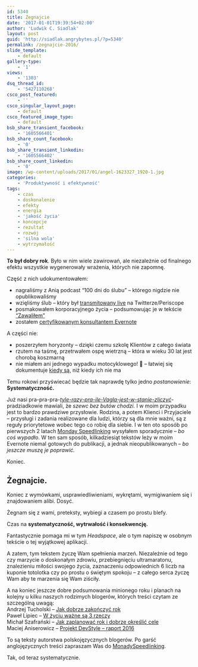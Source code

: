```yaml
---
id: 5340
title: Żegnajcie
date: '2017-01-01T19:39:54+02:00'
author: 'Ludwik C. Siadlak'
layout: post
guid: 'http://siadlak.angrybytes.pl/?p=5340'
permalink: /zegnajcie-2016/
slide_template:
    - default
gallery-type:
    - '1'
views:
    - '1303'
dsq_thread_id:
    - '5427110268'
csco_post_featured:
    - ''
csco_singular_layout_page:
    - default
csco_featured_image_type:
    - default
bsb_share_transient_facebook:
    - '1605566401'
bsb_share_count_facebook:
    - '0'
bsb_share_transient_linkedin:
    - '1605566402'
bsb_share_count_linkedin:
    - '0'
image: /wp-content/uploads/2017/01/angel-1623327_1920-1.jpg
categories:
    - 'Produktywność i efektywność'
tags:
    - czas
    - doskonalenie
    - efekty
    - energia
    - 'jakość życia'
    - koncepcje
    - rezultat
    - rozwój
    - 'silna wola'
    - wytrzymałość
---
```


**To był dobry rok**. Było w nim wiele zawirowań, ale niezależnie od finalnego efektu wszystkie wygenerowały wrażenia, których nie zapomnę.

Część z nich udokumentowałem:

- nagraliśmy z Anią podcast “100 dni do ślubu” – którego nigdzie nie opublikowaliśmy
- wzięliśmy ślub – który był [transmitowany live](https://www.periscope.tv/ludwikc/1gqGvAbQeWzKB) na Twitterze/Periscope
- posmakowałem korporacyjnego życia – podsumowując je w tekście [“Zawaliłem”](http://personaldevelopment.pl/praca-w-korporacji-to-nie-dla-mnie/)
- zostałem [certyfikowanym konsultantem Evernote](http://personaldevelopment.pl/pierwszy-evernote-certified-consultant-w-polsce/)

A części nie:

- poszerzyłem horyzonty – dzięki czemu szkolę Klientów z całego świata
- rzutem na taśmę, przetrwałem ospę wietrzną – która w wieku 30 lat jest chorobą koszmarną
- nie miałem ani jednego wypadku motocyklowego! 🙂 – łatwiej się dokumentuje [kiedy są](http://personaldevelopment.pl/wypadki-motocyklowe/), niż kiedy ich nie ma

Temu <span style="border-bottom: 1px dashed #eeeeee;" title="Dziwna odmiana, ale poprawna - sprawdziłem!">rokowi</span> przyświecać będzie tak naprawdę tylko jedno *postanowienie*: **Systematyczność.**

Już nasi pra-pra-pra-[*tyle-razy-pra-ile-Vagla-jest-w-stanie-zliczyć*](http://prawo.vagla.pl/node/9849)-pradziadkowie mawiali, że *szewc bez butów chodzi.* I w moim przypadku jest to bardzo prawdziwe przysłowie. Rodzina, a potem Klienci i Przyjaciele – przysługi i zadania realizowane dla ludzi, którzy są dla mnie ważni, są z reguły priorytetowe wobec tego co robię dla siebie. I w ten oto sposób po pierwszych 2 latach [Monday Speedlinking](http://personaldevelopment.pl/mailing/msl/) wysyłałem sporadycznie – *bo coś wypadło*. W ten sam sposób, kilkadziesiąt tekstów leży w moim Evernote niemal gotowych do publikacji, a jednak nieopublikowanych – *bo jeszcze muszę je poprawić.*

Koniec.

## Żegnajcie.

Koniec z wymówkami, usprawiedliwieniami, wykrętami, wymigiwaniem się i znajdowaniem alibi. Dosyć.

Żegnam się z wami, preteksty, wybiegi a czasem po prostu blefy.

Czas na **systematyczność, wytrwałość i konsekwencję.**

Fantastycznie pomaga mi w tym *Headspace*, ale o tym napiszę w osobnym tekście o tej wyjątkowej aplikacji.

A zatem, tym tekstem życzę Wam spełnienia marzeń. Niezależnie od tego czy marzycie o doskonałym zdrowiu, przebiegnięciu ultramaratonu, znalezieniu miłości swojego życia, zaznaczeniu odpowiednich 6 liczb na kuponie totolotka czy po prostu o świętym spokoju – z całego serca życzę Wam aby te marzenia się Wam ziściły.

A na koniec jeszcze dobre podsumowania minionego roku i planach na kolejny u kilku naszych rodzimych blogerów, których treści czytam ze szczególną uwagą:  
Andrzej Tucholski – [Jak dobrze zakończyć rok](http://andrzejtucholski.pl/2016/jak-dobrze-zakonczyc-rok/)  
Paweł Lipiec – [W życiu ważne są 3 rzeczy](https://medium.com/polish/w-%C5%BCyciu-wa%C5%BCne-s%C4%85-3-rzeczy-8ec71df7cb5b#.1uu0me8dm)  
Michał Szafrański – [Jak zaplanować rok i dobrze określić cele](http://jakoszczedzacpieniadze.pl/jak-zaplanowac-rok-i-dobrze-okreslic-cele)  
Maciej Aniserowicz – [Projekt DevStyle – raport 2016](http://devstyle.pl/2016/12/21/projekt-devstyle-raport-finansowy-2016/)

To są teksty autorstwa polskojęzycznych blogerów. Po garść anglojęzycznych treści zapraszam Was do [MonadySpeedlinking](http://personaldevelopment.pl/mailing/msl/sub/).

Tak, od teraz systematycznie.